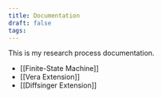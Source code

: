 ```yaml
---
title: Documentation
draft: false
tags:
---
```

 This is my research process documentation.
- [[Finite-State Machine]] 
- [[Vera Extension]]
- [[Diffsinger Extension]]